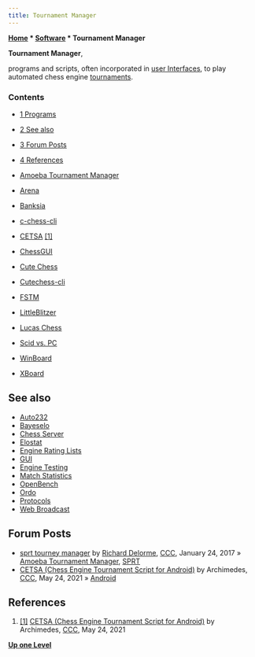 ```yaml
---
title: Tournament Manager
---
```

**[Home](Home "Home") \* [Software](Software "Software") \* Tournament Manager**


**Tournament Manager**,  

programs and scripts, often incorporated in [user Interfaces](User_Interface "User Interface"), to play automated chess engine [tournaments](Tournaments_and_Matches "Tournaments and Matches").



### Contents


* [1 Programs](#programs)
* [2 See also](#see-also)
* [3 Forum Posts](#forum-posts)
* [4 References](#references)






* [Amoeba Tournament Manager](Amoeba#TournamentManager "Amoeba")
* [Arena](Arena "Arena")
* [Banksia](Banksia "Banksia")
* [c-chess-cli](C-chess-cli "C-chess-cli")
* [CETSA](index.php?title=CETSA&action=edit&redlink=1 "CETSA (page does not exist)") <a id="cite-note-1" href="#cite-ref-1">[1]</a>
* [ChessGUI](ChessGUI "ChessGUI")
* [Cute Chess](Cute_Chess "Cute Chess")
* [Cutechess-cli](Cutechess-cli "Cutechess-cli")
* [FSTM](index.php?title=FSTM&action=edit&redlink=1 "FSTM (page does not exist)")
* [LittleBlitzer](LittleBlitzer "LittleBlitzer")
* [Lucas Chess](Lucas_Chess "Lucas Chess")
* [Scid vs. PC](Scid_vs._PC "Scid vs. PC")
* [WinBoard](WinBoard#TournamentManager "WinBoard")
* [XBoard](XBoard#TournamentManager "XBoard")


## See also


* [Auto232](Auto232 "Auto232")
* [Bayeselo](index.php?title=Bayeselo&action=edit&redlink=1 "Bayeselo (page does not exist)")
* [Chess Server](Chess_Server "Chess Server")
* [Elostat](index.php?title=Elostat&action=edit&redlink=1 "Elostat (page does not exist)")
* [Engine Rating Lists](Engine_Rating_Lists "Engine Rating Lists")
* [GUI](GUI "GUI")
* [Engine Testing](Engine_Testing "Engine Testing")
* [Match Statistics](Match_Statistics "Match Statistics")
* [OpenBench](OpenBench "OpenBench")
* [Ordo](index.php?title=Ordo&action=edit&redlink=1 "Ordo (page does not exist)")
* [Protocols](Protocols "Protocols")
* [Web Broadcast](Web_Broadcast "Web Broadcast")


## Forum Posts


* [sprt tourney manager](http://www.talkchess.com/forum/viewtopic.php?t=62922) by [Richard Delorme](Richard_Delorme "Richard Delorme"), [CCC](CCC "CCC"), January 24, 2017 » [Amoeba Tournament Manager](Amoeba#TournamentManager "Amoeba"), [SPRT](Match_Statistics#SPRT "Match Statistics")
* [CETSA (Chess Engine Tournament Script for Android)](http://www.talkchess.com/forum3/viewtopic.php?f=2&t=77372) by Archimedes, [CCC](CCC "CCC"), May 24, 2021 » [Android](Android "Android")


## References


1. <a id="cite-ref-1" href="#cite-note-1">[1]</a> [CETSA (Chess Engine Tournament Script for Android)](http://www.talkchess.com/forum3/viewtopic.php?f=2&t=77372) by Archimedes, [CCC](CCC "CCC"), May 24, 2021

**[Up one Level](Software "Software")**







 
